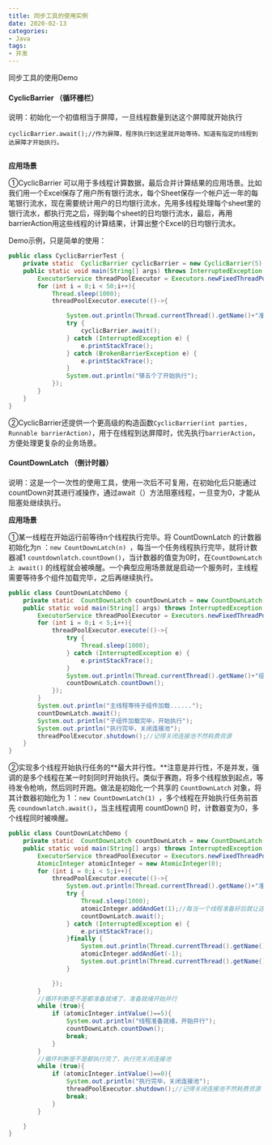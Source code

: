 ```yaml
---
title: 同步工具的使用实例
date: 2020-02-13 
categories:
- Java
tags:
- 并发
---
```


同步工具的使用Demo

#### CyclicBarrier （循环栅栏）

说明：初始化一个初值相当于屏障，一旦线程数量到达这个屏障就开始执行

```
cyclicBarrier.await();//作为屏障，程序执行到这里就开始等待。知道有指定的线程到达屏障才开始执行。


```

**应用场景**

①CyclicBarrier 可以用于多线程计算数据，最后合并计算结果的应用场景。比如我们用一个Excel保存了用户所有银行流水，每个Sheet保存一个帐户近一年的每笔银行流水，现在需要统计用户的日均银行流水，先用多线程处理每个sheet里的银行流水，都执行完之后，得到每个sheet的日均银行流水，最后，再用barrierAction用这些线程的计算结果，计算出整个Excel的日均银行流水。

Demo示例，只是简单的使用：

```java
public class CyclicBarrierTest {
    private static  CyclicBarrier cyclicBarrier = new CyclicBarrier(5);
    public static void main(String[] args) throws InterruptedException {
        ExecutorService threadPoolExecutor = Executors.newFixedThreadPool(10);
        for (int i = 0;i < 50;i++){
            Thread.sleep(1000);
            threadPoolExecutor.execute(()->{

                System.out.println(Thread.currentThread().getName()+"准备就绪");
                try {
                    cyclicBarrier.await();
                } catch (InterruptedException e) {
                    e.printStackTrace();
                } catch (BrokenBarrierException e) {
                    e.printStackTrace();
                }
                System.out.println("够五个了开始执行");
            });
        }
    }
}
```

②CyclicBarrier还提供一个更高级的构造函数`CyclicBarrier(int parties, Runnable barrierAction)`，用于在线程到达屏障时，优先执行`barrierAction`，方便处理更复杂的业务场景。



#### CountDownLatch （倒计时器）

说明：这是一个一次性的使用工具，使用一次后不可复用，在初始化后只能通过countDown对其进行减操作，通过await（）方法阻塞线程，一旦变为0，才能从阻塞处继续执行。

**应用场景**

①某一线程在开始运行前等待n个线程执行完毕。将 CountDownLatch 的计数器初始化为n ：`new CountDownLatch(n) `，每当一个任务线程执行完毕，就将计数器减1 `countdownlatch.countDown()`，当计数器的值变为0时，在`CountDownLatch上 await()` 的线程就会被唤醒。一个典型应用场景就是启动一个服务时，主线程需要等待多个组件加载完毕，之后再继续执行。

```java
public class CountDownLatchDemo {
    private static  CountDownLatch countDownLatch = new CountDownLatch(5);
    public static void main(String[] args) throws InterruptedException {
        ExecutorService threadPoolExecutor = Executors.newFixedThreadPool(5);
        for (int i = 0;i < 5;i++){
            threadPoolExecutor.execute(()->{
                try {
                    Thread.sleep(1000);
                } catch (InterruptedException e) {
                    e.printStackTrace();
                }
                System.out.println(Thread.currentThread().getName()+"组件加载完毕");
                countDownLatch.countDown();
            });
        }
        System.out.println("主线程等待子组件加载......");
        countDownLatch.await();
        System.out.println("子组件加载完毕，开始执行");
        System.out.println("执行完毕，关闭连接池");
        threadPoolExecutor.shutdown();//记得关闭连接池不然耗费资源
    }
}

```



②实现多个线程开始执行任务的**最大并行性。**注意是并行性，不是并发，强调的是多个线程在某一时刻同时开始执行。类似于赛跑，将多个线程放到起点，等待发令枪响，然后同时开跑。做法是初始化一个共享的 `CountDownLatch` 对象，将其计数器初始化为 1 ：`new CountDownLatch(1) `，多个线程在开始执行任务前首先 `coundownlatch.await()`，当主线程调用 countDown() 时，计数器变为0，多个线程同时被唤醒。

```java
public class CountDownLatchDemo {
    private static  CountDownLatch countDownLatch = new CountDownLatch(1);
    public static void main(String[] args) throws InterruptedException {
        ExecutorService threadPoolExecutor = Executors.newFixedThreadPool(5);
        AtomicInteger atomicInteger = new AtomicInteger(0);
        for (int i = 0;i < 5;i++){
            threadPoolExecutor.execute(()->{
                System.out.println(Thread.currentThread().getName()+"准备就绪等待一起并行");
                try {
                    Thread.sleep(1000);
                    atomicInteger.addAndGet(1);//每当一个线程准备好后就让这个原子类加一
                    countDownLatch.await();
                } catch (InterruptedException e) {
                    e.printStackTrace();
                }finally {
                    System.out.println(Thread.currentThread().getName()+"开始工作");
                    atomicInteger.addAndGet(-1);
                    System.out.println(Thread.currentThread().getName()+"工作结束");
                }

            });
        }
        //循环判断是不是都准备就绪了，准备就绪开始并行
        while (true){
            if (atomicInteger.intValue()==5){
                System.out.println("线程准备就绪，开始并行");
                countDownLatch.countDown();
                break;
            }
        }
        //循环判断是不是都执行完了，执行完关闭连接池
        while (true){
            if (atomicInteger.intValue()==0){
                System.out.println("执行完毕，关闭连接池");
                threadPoolExecutor.shutdown();//记得关闭连接池不然耗费资源
                break;
            }
        }

    }
}

```



